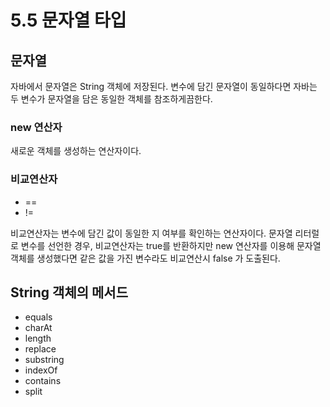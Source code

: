 # 5.5 문자열 타입
## 문자열
자바에서 문자열은 String 객체에 저장된다.
변수에 담긴 문자열이 동일하다면 자바는 두 변수가 문자열을 담은 동일한 객체를 참조하게끔한다.

### new 연산자
새로운 객체를 생성하는 연산자이다.

### 비교연산자
- ==
- !=

비교연산자는 변수에 담긴 값이 동일한 지 여부를 확인하는 연산자이다. 문자열 리터럴로 변수를 선언한 경우, 비교연산자는 true를 반환하지만 new 연산자를 이용해 문자열 객체를 생성했다면 같은 값을 가진 변수라도 비교연산시 false 가 도출된다.

## String 객체의 메서드
- equals
- charAt
- length
- replace
- substring
- indexOf
- contains
- split

